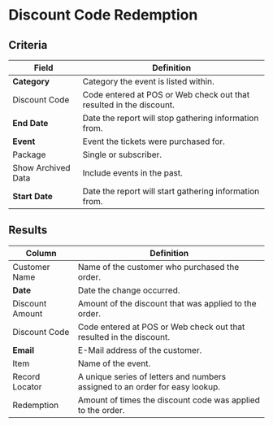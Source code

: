 # Discount Code Redemption

## Criteria

| **Field** | **Definition** |
| --- | --- |
| **Category** | Category the event is listed within. |
| Discount Code | Code entered at POS or Web check out that resulted in the discount. |
| **End Date** | Date the report will stop gathering information from. |
| **Event** | Event the tickets were purchased for. |
| Package | Single or subscriber.|
| Show Archived Data | Include events in the past.|
| **Start Date** | Date the report will start gathering information from. |

## Results

| **Column** | **Definition** |
| --- | --- |
| Customer Name | Name of the customer who purchased the order. |
| **Date** | Date the change occurred. |
| Discount Amount |  Amount of the discount that was applied to the order. |
| Discount Code | Code entered at POS or Web check out that resulted in the discount. |
| **Email** | E-Mail address of the customer. |
| Item | Name of the event. |
| Record Locator | A unique series of letters and numbers assigned to an order for easy lookup.|
| Redemption | Amount of times the discount code was applied to the order. |

